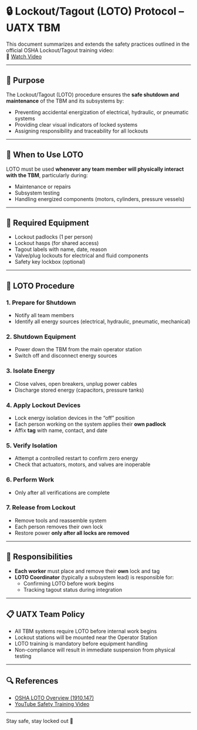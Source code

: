 # 🔒 Lockout/Tagout (LOTO) Protocol – UATX TBM

This document summarizes and extends the safety practices outlined in the official OSHA Lockout/Tagout training video:  
🔗 [Watch Video](https://www.youtube.com/watch?v=o5CWnUFsevo)

---

## 📌 Purpose

The Lockout/Tagout (LOTO) procedure ensures the **safe shutdown and maintenance** of the TBM and its subsystems by:

- Preventing accidental energization of electrical, hydraulic, or pneumatic systems
- Providing clear visual indicators of locked systems
- Assigning responsibility and traceability for all lockouts

---

## 🧰 When to Use LOTO

LOTO must be used **whenever any team member will physically interact with the TBM**, particularly during:

- Maintenance or repairs
- Subsystem testing
- Handling energized components (motors, cylinders, pressure vessels)

---

## 🧱 Required Equipment

- Lockout padlocks (1 per person)
- Lockout hasps (for shared access)
- Tagout labels with name, date, reason
- Valve/plug lockouts for electrical and fluid components
- Safety key lockbox (optional)

---

## 🚦 LOTO Procedure

### 1. **Prepare for Shutdown**
   - Notify all team members
   - Identify all energy sources (electrical, hydraulic, pneumatic, mechanical)

### 2. **Shutdown Equipment**
   - Power down the TBM from the main operator station
   - Switch off and disconnect energy sources

### 3. **Isolate Energy**
   - Close valves, open breakers, unplug power cables
   - Discharge stored energy (capacitors, pressure tanks)

### 4. **Apply Lockout Devices**
   - Lock energy isolation devices in the “off” position
   - Each person working on the system applies their **own padlock**
   - Affix **tag** with name, contact, and date

### 5. **Verify Isolation**
   - Attempt a controlled restart to confirm zero energy
   - Check that actuators, motors, and valves are inoperable

### 6. **Perform Work**
   - Only after all verifications are complete

### 7. **Release from Lockout**
   - Remove tools and reassemble system
   - Each person removes their own lock
   - Restore power **only after all locks are removed**

---

## 👥 Responsibilities

- **Each worker** must place and remove their **own** lock and tag
- **LOTO Coordinator** (typically a subsystem lead) is responsible for:
  - Confirming LOTO before work begins
  - Tracking tagout status during integration

---

## 📋 UATX Team Policy

- All TBM systems require LOTO before internal work begins
- Lockout stations will be mounted near the Operator Station
- LOTO training is mandatory before equipment handling
- Non-compliance will result in immediate suspension from physical testing

---

## 🔍 References

- [OSHA LOTO Overview (1910.147)](https://www.osha.gov/laws-regs/regulations/standardnumber/1910/1910.147)
- [YouTube Safety Training Video](https://www.youtube.com/watch?v=o5CWnUFsevo)

---

Stay safe, stay locked out 🔐
